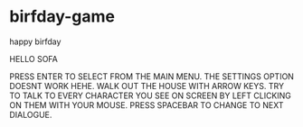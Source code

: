 # birfday-game
happy birfday

HELLO SOFA

PRESS ENTER TO SELECT FROM THE MAIN MENU.
THE SETTINGS OPTION DOESNT WORK HEHE.
WALK OUT THE HOUSE WITH ARROW KEYS.
TRY TO TALK TO EVERY CHARACTER YOU SEE ON SCREEN BY LEFT CLICKING ON THEM WITH YOUR MOUSE. 
PRESS SPACEBAR TO CHANGE TO NEXT DIALOGUE.
